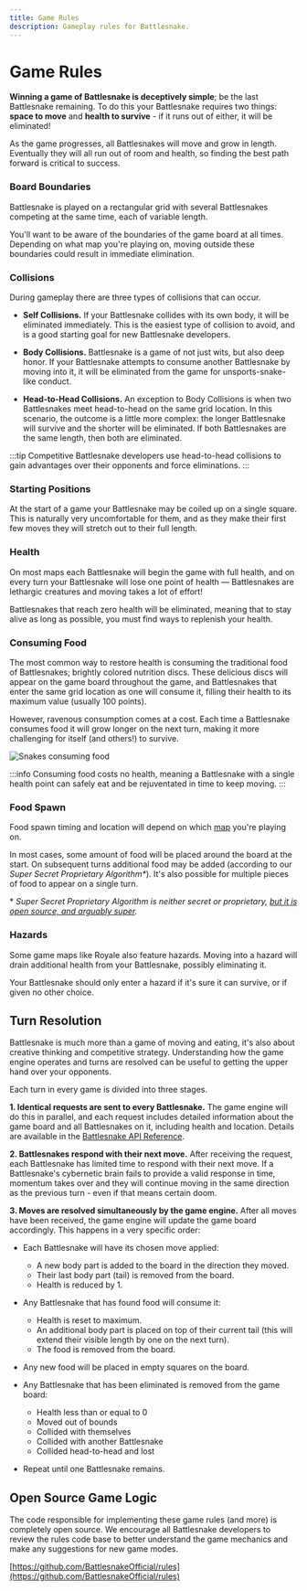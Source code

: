 ```yaml
---
title: Game Rules
description: Gameplay rules for Battlesnake.
---
```


# Game Rules

**Winning a game of Battlesnake is deceptively simple**; be the last Battlesnake remaining. To do this your Battlesnake requires two things: **space to move** and **health to survive** - if it runs out of either, it will be eliminated!

As the game progresses, all Battlesnakes will move and grow in length. Eventually they will all run out of room and health, so finding the best path forward is critical to success.


### Board Boundaries

Battlesnake is played on a rectangular grid with several Battlesnakes competing at the same time, each of variable length.

You'll want to be aware of the boundaries of the game board at all times. Depending on what map you're playing on, moving outside these boundaries could result in immediate elimination.

### Collisions

During gameplay there are three types of collisions that can occur.

* **Self Collisions.** If your Battlesnake collides with its own body, it will be eliminated immediately. This is the easiest type of collision to avoid, and is a good starting goal for new Battlesnake developers.

* **Body Collisions.** Battlesnake is a game of not just wits, but also deep honor. If your Battlesnake attempts to consume another Battlesnake by moving into it, it will be eliminated from the game for unsports-snake-like conduct.

* **Head-to-Head Collisions.** An exception to Body Collisions is when two Battlesnakes meet head-to-head on the same grid location. In this scenario, the outcome is a little more complex: the longer Battlesnake will survive and the shorter will be eliminated. If both Battlesnakes are the same length, then both are eliminated.

:::tip
Competitive Battlesnake developers use head-to-head collisions to gain advantages over their opponents and force eliminations.
:::

### Starting Positions

At the start of a game your Battlesnake may be coiled up on a single square. This is naturally very uncomfortable for them, and as they make their first few moves they will stretch out to their full length.


### Health

On most maps each Battlesnake will begin the game with full health, and on every turn your Battlesnake will lose one point of health &mdash; Battlesnakes are lethargic creatures and moving takes a lot of effort!

Battlesnakes that reach zero health will be eliminated, meaning that to stay alive as long as possible, you must find ways to replenish your health.


### Consuming Food

The most common way to restore health is consuming the traditional food of Battlesnakes; brightly colored nutrition discs. These delicious discs will appear on the game board throughout the game, and Battlesnakes that enter the same grid location as one will consume it, filling their health to its maximum value (usually 100 points).

However, ravenous consumption comes at a cost. Each time a Battlesnake consumes food it will grow longer on the next turn, making it more challenging for itself (and others!) to survive.

![Snakes consuming food](/img/consuming-food.gif)

:::info
Consuming food costs no health, meaning a Battlesnake with a single health point can safely eat and be rejuventated in time to keep moving.
:::

### Food Spawn

Food spawn timing and location will depend on which [map](maps) you're playing on.

In most cases, some amount of food will be placed around the board at the start. On subsequent turns additional food may be added (according to our _Super Secret Proprietary Algorithm\*_). It's also possible for multiple pieces of food to appear on a single turn.

\* _Super Secret Proprietary Algorithm is neither secret or proprietary, [but it is open source, and arguably super](https://github.com/BattlesnakeOfficial/rules)._


### Hazards

Some game maps like Royale also feature hazards. Moving into a hazard will drain additional health from your Battlesnake, possibly eliminating it.

Your Battlesnake should only enter a hazard if it's sure it can survive, or if given no other choice.


## Turn Resolution

Battlesnake is much more than a game of moving and eating, it's also about creative thinking and competitive strategy. Understanding how the game engine operates and turns are resolved can be useful to getting the upper hand over your opponents.

Each turn in every game is divided into three stages.

**1. Identical requests are sent to every Battlesnake.** The game engine will do this in parallel, and each request includes detailed information about the game board and all Battlesnakes on it, including health and location. Details are available in the [Battlesnake API Reference](api).

**2. Battlesnakes respond with their next move.** After receiving the request, each Battlesnake has limited time to respond with their next move. If a Battlesnake's cybernetic brain fails to provide a valid response in time, momentum takes over and they will continue moving in the same direction as the previous turn - even if that means certain doom.

**3. Moves are resolved simultaneously by the game engine.** After all moves have been received, the game engine will update the game board accordingly. This happens in a very specific order:

   * Each Battlesnake will have its chosen move applied:
      * A new body part is added to the board in the direction they moved.
      * Their last body part (tail) is removed from the board.
      * Health is reduced by 1.

   * Any Battlesnake that has found food will consume it:
      * Health is reset to maximum.
      * An additional body part is placed on top of their current tail (this will extend their visible length by one on the next turn).
      * The food is removed from the board.

   * Any new food will be placed in empty squares on the board.

   * Any Battlesnake that has been eliminated is removed from the game board:
      * Health less than or equal to 0
      * Moved out of bounds
      * Collided with themselves
      * Collided with another Battlesnake
      * Collided head-to-head and lost

   * Repeat until one Battlesnake remains.

## Open Source Game Logic

The code responsible for implementing these game rules (and more) is completely open source. We encourage all Battlesnake developers to review the rules code base to better understand the game mechanics and make any suggestions for new game modes.

[https://github.com/BattlesnakeOfficial/rules](https://github.com/BattlesnakeOfficial/rules)
